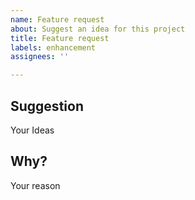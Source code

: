 ```yaml
---
name: Feature request
about: Suggest an idea for this project
title: Feature request
labels: enhancement
assignees: ''

---
```


## Suggestion
Your Ideas

## Why?
Your reason
